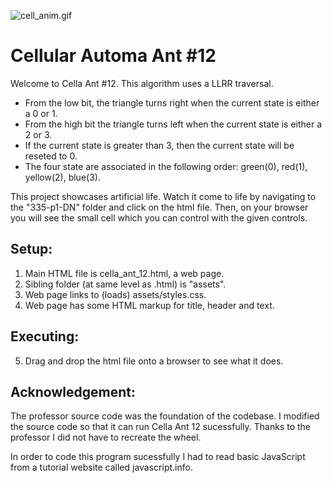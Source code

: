 ![cell_anim.gif](https://www.dropbox.com/s/lrq02a098lhyjv0/cell_anim.gif?dl=0&raw=1) 
# Cellular Automa Ant #12

Welcome to Cella Ant #12. This algorithm uses a LLRR traversal. 
- From the low bit, the triangle turns right when the current state is either a 0 or 1. 
- From the high bit the triangle turns left when the current state is either a 2 or 3. 
- If the current state is greater than 3, then the current state will be reseted to 0. 
- The four state are associated in the following order: green(0), red(1), yellow(2), blue(3). 

This project showcases artificial life. Watch it come to life by navigating to the "335-p1-DN" folder and click on the html file. Then, on your browser you will see the small cell which you can control with the given controls.  

## Setup:
1. Main HTML file is cella_ant_12.html, a web page.
2. Sibling folder (at same level as .html) is "assets".
3. Web page links to (loads) assets/styles.css.
4. Web page has some HTML markup for title, header and text.

## Executing:
5. Drag and drop the html file onto a browser to see what it does.

## Acknowledgement:

The professor source code was the foundation of the codebase. I modified the source code so that it can run Cella Ant 12 sucessfully. Thanks to the professor I did not have to recreate the wheel. 

In order to code this program sucessfully I had to read basic JavaScript from a tutorial website called javascript.info. 

